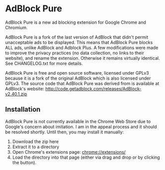 # AdBlock Pure

AdBlock Pure is a new ad blocking extension for Google Chrome and Chromium.

AdBlock Pure is a fork of the last version of AdBlock that didn't permit unacceptable ads to be displayed. This means that AdBlock Pure blocks ALL ads, unlike AdBlock and Adblock Plus. A few modifications were made to improve the privacy practices (no data collection, no links to their website), and rename the extension. Otherwise it remains virtually identical. See CHANGELOG.txt for more details.

AdBlock Pure is free and open source software, licensed under GPLv3 because it is a fork of the original AdBlock which is also licensed under GPLv3. The source code that AdBlock Pure was derived from is available at AdBlock's website: http://code.getadblock.com/releases/AdBlock-v2.40.1.zip

## Installation

AdBlock Pure is not currently available in the Chrome Web Store due to Google's concern about imitation. I am in the appeal process and it should be resolved shortly. Until then, you may install it manually:

1. Download the zip here
2. Extract it to a directory
3. Open Chrome's extensions page: [chrome://extensions/](chrome://extensions/)
4. Load the directory into that page (either via drag and drop or by clicking the button).
